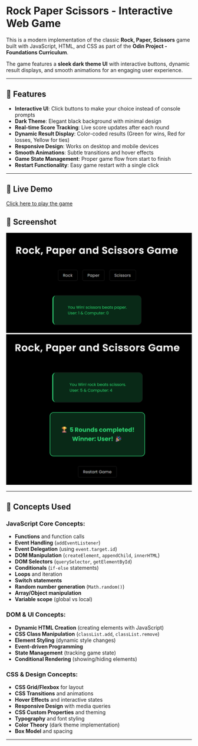 # Rock Paper Scissors - Interactive Web Game

This is a modern implementation of the classic **Rock, Paper, Scissors** game built with JavaScript, HTML, and CSS as part of the **Odin Project - Foundations Curriculum**.

The game features a **sleek dark theme UI** with interactive buttons, dynamic result displays, and smooth animations for an engaging user experience.

---

## 🚀 Features

- **Interactive UI**: Click buttons to make your choice instead of console prompts
- **Dark Theme**: Elegant black background with minimal design
- **Real-time Score Tracking**: Live score updates after each round
- **Dynamic Result Display**: Color-coded results (Green for wins, Red for losses, Yellow for ties)
- **Responsive Design**: Works on desktop and mobile devices
- **Smooth Animations**: Subtle transitions and hover effects
- **Game State Management**: Proper game flow from start to finish
- **Restart Functionality**: Easy game restart with a single click

---

## 🔗 Live Demo

[Click here to play the game](https://piyushb-27.github.io/rock-paper-scissors/)

## 📸 Screenshot

![Rock Paper Scissors Game](./images/game-screenshot-1.png)
![Rock Paper Scissors Game](./images/game-screenshot-2.png)

---

## 🧠 Concepts Used

### **JavaScript Core Concepts:**
- **Functions** and function calls
- **Event Handling** (`addEventListener`)
- **Event Delegation** (using `event.target.id`)
- **DOM Manipulation** (`createElement`, `appendChild`, `innerHTML`)
- **DOM Selectors** (`querySelector`, `getElementById`)
- **Conditionals** (`if-else` statements)
- **Loops** and iteration
- **Switch statements**
- **Random number generation** (`Math.random()`)
- **Array/Object manipulation**
- **Variable scope** (global vs local)

### **DOM & UI Concepts:**
- **Dynamic HTML Creation** (creating elements with JavaScript)
- **CSS Class Manipulation** (`classList.add`, `classList.remove`)
- **Element Styling** (dynamic style changes)
- **Event-driven Programming**
- **State Management** (tracking game state)
- **Conditional Rendering** (showing/hiding elements)

### **CSS & Design Concepts:**
- **CSS Grid/Flexbox** for layout
- **CSS Transitions** and animations
- **Hover Effects** and interactive states
- **Responsive Design** with media queries
- **CSS Custom Properties** and theming
- **Typography** and font styling
- **Color Theory** (dark theme implementation)
- **Box Model** and spacing


---

